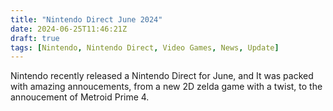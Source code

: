 ```yaml
---
title: "Nintendo Direct June 2024"
date: 2024-06-25T11:46:21Z
draft: true
tags: [Nintendo, Nintendo Direct, Video Games, News, Update]
---
```


Nintendo recently released a Nintendo Direct for June, and It was packed with amazing annoucements, from a new 2D zelda game with a twist, to the annoucement of Metroid Prime 4. 
